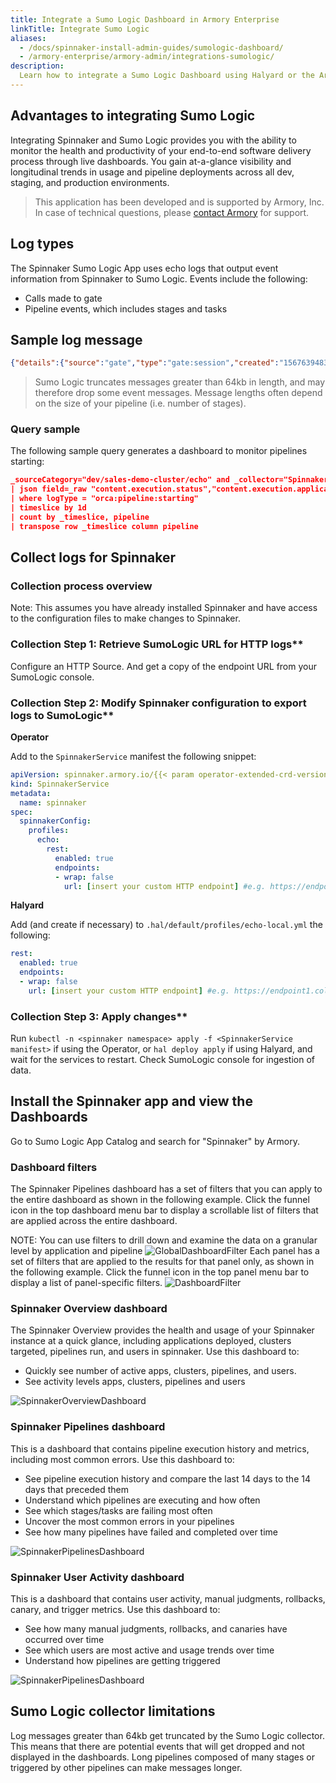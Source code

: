 ```yaml
---
title: Integrate a Sumo Logic Dashboard in Armory Enterprise
linkTitle: Integrate Sumo Logic
aliases:
  - /docs/spinnaker-install-admin-guides/sumologic-dashboard/
  - /armory-enterprise/armory-admin/integrations-sumologic/
description:
  Learn how to integrate a Sumo Logic Dashboard using Halyard or the Armory Operator.
---
```


## Advantages to integrating Sumo Logic

Integrating Spinnaker and Sumo Logic provides you with the ability to monitor the health and productivity of your end-to-end software delivery process through live dashboards. You gain at-a-glance visibility and longitudinal trends in usage and pipeline deployments across all dev, staging, and production environments.

>This application has been developed and is supported by Armory, Inc. In case of technical questions, please [contact Armory](https://armory.io/contact) for support.

## Log types

The Spinnaker Sumo Logic App uses echo logs that output event information from Spinnaker to Sumo Logic. Events include the following:
* Calls made to gate
* Pipeline events, which includes stages and tasks

## Sample log message
```json
{"details":{"source":"gate","type":"gate:session","created":"1567639483521","organization":null,"project":null,"application":null,"_content_id":null,"attributes":null,"requestHeaders":{}},"content":{"headers":{"x-request-id":"50cc1dcafa77a7fcf85612678cca01a6","sec-fetch-mode":"cors","referer":"https://spinnaker.se.armory.io/","sec-fetch-site":"same-site","x-forwarded-proto":"https","accept-language":"en-...
```
>Sumo Logic truncates messages greater than 64kb in length, and may therefore drop some event messages. Message lengths often depend on the size of your pipeline (i.e. number of stages).

### Query sample

The following sample query generates a dashboard to monitor pipelines starting:  

```json
_sourceCategory="dev/sales-demo-cluster/echo" and _collector="Spinnaker Instance"  orca pipeline starting
| json field=_raw "content.execution.status","content.execution.application","details.type","content.execution.name","content.execution.trigger.type","content.execution.authentication.user" as status,application,logType,pipeline, triggerType, user nodrop
| where logType = "orca:pipeline:starting"
| timeslice by 1d
| count by _timeslice, pipeline
| transpose row _timeslice column pipeline
```

## Collect logs for Spinnaker

### Collection process overview
Note: This assumes you have already installed Spinnaker and have access to the configuration files to make changes to Spinnaker.

### Collection Step 1: Retrieve SumoLogic URL for HTTP logs**

Configure an HTTP Source. And get a copy of the endpoint URL from your SumoLogic console.

### Collection Step 2: Modify Spinnaker configuration to export logs to SumoLogic**

**Operator**

Add to the `SpinnakerService` manifest the following snippet:

```yaml
apiVersion: spinnaker.armory.io/{{< param operator-extended-crd-version >}}
kind: SpinnakerService
metadata:
  name: spinnaker
spec:
  spinnakerConfig:  
    profiles:
      echo:
        rest:
          enabled: true
          endpoints:
          - wrap: false
            url: [insert your custom HTTP endpoint] #e.g. https://endpoint1.collection.us1.sumologic.com/...
```

**Halyard**

Add (and create if necessary) to `.hal/default/profiles/echo-local.yml` the following:
```yaml
rest:
  enabled: true
  endpoints:
  - wrap: false
    url: [insert your custom HTTP endpoint] #e.g. https://endpoint1.collection.us1.sumologic.com/...
```

### Collection Step 3: Apply changes**

Run `kubectl -n <spinnaker namespace> apply -f <SpinnakerService manifest>` if using the Operator, or `hal deploy apply` if using Halyard, and wait for the services to restart. Check SumoLogic console for ingestion of data.

## Install the Spinnaker app and view the Dashboards

Go to Sumo Logic App Catalog and search for "Spinnaker" by Armory.

### Dashboard filters

The Spinnaker Pipelines dashboard has a set of filters that you can apply to the entire dashboard as shown in the following example. Click the funnel icon in the top dashboard menu bar to display a scrollable list of filters that are applied across the entire dashboard.

NOTE: You can use filters to drill down and examine the data on a granular level by application and pipeline
![GlobalDashboardFilter](/images/sumologic-dashboard-filter.png)
Each panel has a set of filters that are applied to the results for that panel only, as shown in the following example. Click the funnel icon in the top panel menu bar to display a list of panel-specific filters.
![DashboardFilter](/images/sumologic-dashboard-filter2.png)

### Spinnaker Overview dashboard
The Spinnaker Overview provides the health and usage of your Spinnaker instance at a quick glance, including applications deployed, clusters targeted, pipelines run, and users in spinnaker.
Use this dashboard to:
* Quickly see number of active apps, clusters, pipelines, and users.
* See activity levels apps, clusters, pipelines and users

![SpinnakerOverviewDashboard](/images/sumologic-dashboard-overview.png)

### Spinnaker Pipelines dashboard
This is a dashboard that contains pipeline execution history and metrics, including most common errors.
Use this dashboard to:
* See pipeline execution history and compare the last 14 days to the 14 days that preceded them
* Understand which pipelines are executing and how often
* See which stages/tasks are failing most often
* Uncover the most common errors in your pipelines
* See how many pipelines have failed and completed over time

![SpinnakerPipelinesDashboard](/images/sumologic-dashboard-pipelines.png)

### Spinnaker User Activity dashboard
This is a dashboard that contains user activity, manual judgments, rollbacks, canary, and trigger metrics.
Use this dashboard to:
* See how many manual judgments, rollbacks, and canaries have occurred over time
* See which users are most active and usage trends over time
* Understand how pipelines are getting triggered

![SpinnakerPipelinesDashboard](/images/sumologic-dashboard-useractivity.png)

## Sumo Logic collector limitations

Log messages greater than 64kb get truncated by the Sumo Logic collector.  This means that there are potential events that will get dropped and not displayed in the dashboards.  Long pipelines composed of many stages or triggered by other pipelines can make messages longer.
